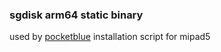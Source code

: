 ### sgdisk arm64 static binary

used by [pocketblue](https://github.com/pocketblue/pocketblue) installation script for mipad5

